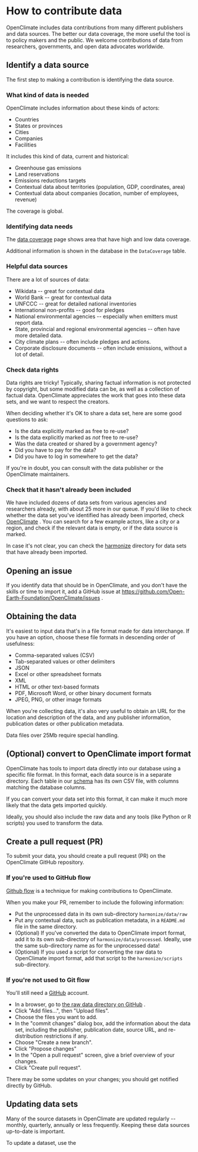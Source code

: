 # How to contribute data

OpenClimate includes data contributions from many different publishers and data sources. The better our data coverage, the more useful the tool is to policy makers and the public. We welcome contributions of data from researchers, governments, and open data advocates worldwide.

## Identify a data source

The first step to making a contribution is identifying the data source.

### What kind of data is needed

OpenClimate includes information about these kinds of actors:

- Countries
- States or provinces
- Cities
- Companies
- Facilities

It includes this kind of data, current and historical:

- Greenhouse gas emissions
- Land reservations
- Emissions reductions targets
- Contextual data about territories (population, GDP, coordinates, area)
- Contextual data about companies (location, number of employees, revenue)

The coverage is global.

### Identifying data needs

The [data coverage](https://app.openclimate.network/datacoverage) page shows area that have high and low data coverage.

Additional information is shown in the database in the `DataCoverage` table.

### Helpful data sources

There are a lot of sources of data:

- Wikidata -- great for contextual data
- World Bank -- great for contextual data
- UNFCCC -- great for detailed national inventories
- International non-profits -- good for pledges
- National environmental agencies -- especially when emitters must report data.
- State, provincial and regional environmental agencies -- often have more detailed data.
- City climate plans -- often include pledges and actions.
- Corporate disclosure documents -- often include emissions, without a lot of detail.

### Check data rights

Data rights are tricky! Typically, sharing factual information is not protected by copyright, but some modified data can be, as well as a collection of factual data. OpenClimate appreciates the work that goes into these data sets, and we want to respect the creators.

When deciding whether it's OK to share a data set, here are some good questions to ask:

- Is the data explicitly marked as free to re-use?
- Is the data explicitly marked as *not* free to re-use?
- Was the data created or shared by a government agency?
- Did you have to pay for the data?
- Did you have to log in somewhere to get the data?

If you're in doubt, you can consult with the data publisher or the OpenClimate maintainers.

### Check that it hasn't already been included

We have included dozens of data sets from various agencies and researchers already, with about 25 more in our queue. If you'd like to check whether the data set you've identified has already been imported, check [OpenClimate](https://openclimate.network/) . You can search for a few example actors, like a city or a region, and check if the relevant data is empty, or if the data source is marked.

In case it's not clear, you can check the [harmonize](https://github.com/Open-Earth-Foundation/OpenClimate/tree/main/harmonize) directory for data sets that have already been imported.

## Opening an issue

If you identify data that should be in OpenClimate, and you don't have the skills or time to import it, add a GitHub issue at https://github.com/Open-Earth-Foundation/OpenClimate/issues .

## Obtaining the data

It's easiest to input data that's in a file format made for data interchange. If you have an option, choose these file formats in descending order of usefulness:

- Comma-separated values (CSV)
- Tab-separated values or other delimiters
- JSON
- Excel or other spreadsheet formats
- XML
- HTML or other text-based formats
- PDF, Microsoft Word, or other binary document formats
- JPEG, PNG, or other image formats

When you're collecting data, it's also very useful to obtain an URL for the location and description of the data, and any publisher information, publication dates or other publication metadata.

Data files over 25Mb require special handling.

## (Optional) convert to OpenClimate import format

OpenClimate has tools to import data directly into our database using a specific file format. In this format, each data source is in a separate directory. Each table in our [schema](https://github.com/Open-Earth-Foundation/OpenClimate-Schema) has its own CSV file, with columns matching the database columns.

If you can convert your data set into this format, it can make it much more likely that the data gets imported quickly.

Ideally, you should also include the raw data and any tools (like Python or R scripts) you used to transform the data.

## Create a pull request (PR)

To submit your data, you should create a pull request (PR) on the OpenClimate GitHub repository.

### If you're used to GitHub flow

[Github flow](https://docs.github.com/en/get-started/quickstart/github-flow) is a technique for making contributions to OpenClimate.

When you make your PR, remember to include the following information:

- Put the unprocessed data in its own sub-directory `harmonize/data/raw`
- Put any contextual data, such as publication metadata, in a `README.md` file in the same directory.
- (Optional) If you've converted the data to OpenClimate import format, add it to its own
  sub-directory of `harmonize/data/processed`. Ideally, use the same sub-directory name as for the
  unprocessed data!
- (Optional) If you used a script for converting the raw data to OpenClimate import format,
  add that script to the `harmonize/scripts` sub-directory.

### If you're not used to Git flow

You'll still need a [GitHub](https://github.com/) account.

- In a browser, go to [the raw data directory on GitHub](https://github.com/Open-Earth-Foundation/OpenClimate/tree/develop/harmonize/data/raw) .
- Click "Add files...", then "Upload files".
- Choose the files you want to add.
- In the "commit changes" dialog box, add the information about the data set, including the
  publisher, publication date, source URL, and re-distribution restrictions if any.
- Choose "Create a new branch".
- Click "Propose changes"
- In the "Open a pull request" screen, give a brief overview of your changes.
- Click "Create pull request".

There may be some updates on your changes; you should get notified directly by GitHub.

## Updating data sets

Many of the source datasets in OpenClimate are updated regularly -- monthly, quarterly, annually or less frequently. Keeping these data sources up-to-date is important.

To update a dataset, use the 
